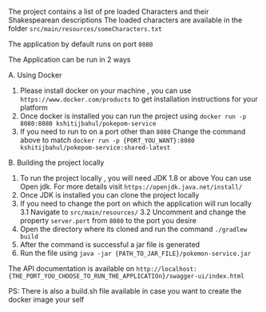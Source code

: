 The project contains a list of pre loaded Characters and their Shakespearean descriptions
The loaded characters are available in the folder `src/main/resources/someCharacters.txt`

The application by default runs on port `8080`

The Application can be run in 2 ways 

A. Using Docker
 1. Please install docker on your machine , you can use
    `https://www.docker.com/products` to get installation instructions for your platform
 2. Once docker is installed you can run the project using 
    `docker run -p 8080:8080 kshitijbahul/pokepom-service`
 3. If you need to run to on a port other than `8080`
    Change the command above to match 
     `docker run -p {PORT_YOU_WANT}:8080 kshitijbahul/pokepom-service:shared-latest`
           
B. Building the project locally
 1. To run the project locally , you will need JDK 1.8 or above
    You can use Open jdk. For more details visit `https://openjdk.java.net/install/`  
 2. Once JDK is installed you can clone the project locally 
 3. If you need to change the port on which the application will run locally 
   3.1 Navigate to `src/main/resources/`
   3.2 Uncomment and change the property `server.port` from `8080` to the port you desire   
 4. Open the directory where its cloned and run the command
    `./gradlew build`
 5. After the command is successful a jar file is generated
 6. Run the file using 
    `java -jar {PATH_TO_JAR_FILE}/pokemon-service.jar`      
 
     
The API documentation is available on 
`http://localhost:{THE_PORT_YOU_CHOOSE_TO_RUN_THE_APPLICATIOn}/swagger-ui/index.html`

PS: There is also a build.sh file available in case you want to create the docker image your self